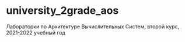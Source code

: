 # university_2grade_aos
Лабораторки по Архитектуре Вычислительных Систем, второй курс, 2021-2022 учебный год

